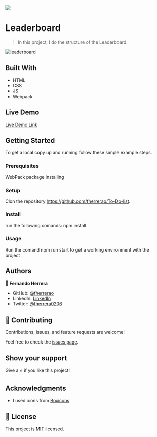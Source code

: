 ![](https://img.shields.io/badge/Microverse-blueviolet)

# Leaderboard

> In this project, I do the structure of the Leaderboard.

![leaderboard](https://user-images.githubusercontent.com/91301423/151078976-21789102-5dc8-4b3e-899e-96b0f598f172.png)


## Built With

- HTML
- CSS
- JS
- Webpack

## Live Demo

[Live Demo Link](https://fherrerao.github.io/To-Do-lists/dist/)


## Getting Started

To get a local copy up and running follow these simple example steps.

### Prerequisites
WebPack package installing

### Setup
Clon the repository https://github.com/fherrerao/To-Do-list.

### Install
run the following comands:
npm install


### Usage
Run the comand npm run start to get a working environment with the project

## Authors

👤 **Fernando Herrera**

- GitHub: [@fherrerao](https://github.com/fherrerao)
- LinkedIn: [LinkedIn](https://www.linkedin.com/in/fernando-herrera-25a6361b2/)
- Twitter: [@fherrera0206](https://twitter.com/fherrera0206)

## 🤝 Contributing

Contributions, issues, and feature requests are welcome!

Feel free to check the [issues page](https://github.com/fherrerao/To-Do-list/issues).

## Show your support

Give a ⭐️ if you like this project!

## Acknowledgments

- I used icons from [Boxicons](https://boxicons.com/)

## 📝 License

This project is [MIT](./MIT.md) licensed.
